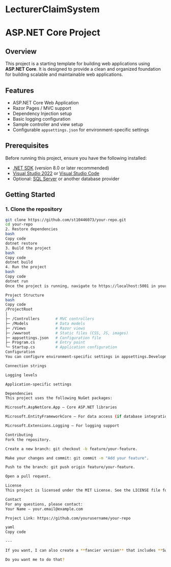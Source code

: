 # LecturerClaimSystem

# ASP.NET Core Project

## Overview
This project is a starting template for building web applications using **ASP.NET Core**. It is designed to provide a clean and organized foundation for building scalable and maintainable web applications.

## Features
- ASP.NET Core Web Application
- Razor Pages / MVC support
- Dependency Injection setup
- Basic logging configuration
- Sample controller and view setup
- Configurable `appsettings.json` for environment-specific settings

## Prerequisites
Before running this project, ensure you have the following installed:
- [.NET SDK](https://dotnet.microsoft.com/download) (version 8.0 or later recommended)
- [Visual Studio 2022](https://visualstudio.microsoft.com/) or [Visual Studio Code](https://code.visualstudio.com/)
- Optional: [SQL Server](https://www.microsoft.com/en-us/sql-server/sql-server-downloads) or another database provider

## Getting Started

### 1. Clone the repository
```bash
git clone https://github.com/st10446073/your-repo.git
cd your-repo
2. Restore dependencies
bash
Copy code
dotnet restore
3. Build the project
bash
Copy code
dotnet build
4. Run the project
bash
Copy code
dotnet run
Once the project is running, navigate to https://localhost:5001 in your browser to see the application in action.

Project Structure
bash
Copy code
/ProjectRoot
│
├─ /Controllers       # MVC controllers
├─ /Models            # Data models
├─ /Views             # Razor views
├─ /wwwroot           # Static files (CSS, JS, images)
├─ appsettings.json   # Configuration file
├─ Program.cs         # Entry point
└─ Startup.cs         # Application configuration
Configuration
You can configure environment-specific settings in appsettings.Development.json or appsettings.Production.json. Typical configurations include:

Connection strings

Logging levels

Application-specific settings

Dependencies
This project uses the following NuGet packages:

Microsoft.AspNetCore.App – Core ASP.NET libraries

Microsoft.EntityFrameworkCore – For data access (if database integration is required)

Microsoft.Extensions.Logging – For logging support

Contributing
Fork the repository.

Create a new branch: git checkout -b feature/your-feature.

Make your changes and commit: git commit -m "Add your feature".

Push to the branch: git push origin feature/your-feature.

Open a pull request.

License
This project is licensed under the MIT License. See the LICENSE file for details.

Contact
For any questions, please contact:
Your Name – your.email@example.com

Project Link: https://github.com/yourusername/your-repo

yaml
Copy code

---

If you want, I can also create a **fancier version** that includes **Swagger integration, Docker support, and environment-specific scripts**, which is ideal for modern ASP.NET Core projects.  

Do you want me to do that?
